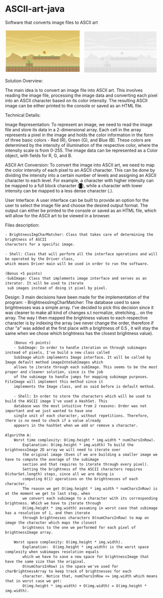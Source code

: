 # ASCII-art-java
Software that converts image files to ASCII art

<img align="center" alt="HTML"  src="https://github.com/yosefede06/ASCII-art-java/blob/main/ascii-example.png" />


Solution Overview:

The main idea is to convert an image file into ASCII art. This involves reading the image file, processing the image data and converting each pixel into an ASCII character based on its color intensity. The resulting ASCII image can be either printed to the console or saved as an HTML file.

Technical Details:

Image Representation: To represent an image, we need to read the image file and store its data in a 2-dimensional array. Each cell in the array represents a pixel in the image and holds the color information in the form of three basic colors - Red (R), Green (G), and Blue (B). These colors are determined by the intensity of illumination of the respective color, where the intensity scale is from 0-255. The image data can be represented as a Color object, with fields for R, G, and B.

ASCII Art Conversion: To convert the image into ASCII art, we need to map the color intensity of each pixel to an ASCII character. This can be done by dividing the intensity into a certain number of levels and assigning an ASCII character to each level. For example, a character with higher intensity can be mapped to a full block character (█), while a character with lower intensity can be mapped to a less dense character (.).

User Interface: A user interface can be built to provide an option for the user to select the image file and choose the desired output format. The output can either be printed to the console or saved as an HTML file, which will allow for the ASCII art to be viewed in a browser.


Files description:

    - BrightnessImgCharMatcher: Class that takes care of determining the brightness of ASCII
    characters for a specific image.

    - Shell: Class that will perform all the interface operations and will be operated by the Driver class,
    which means Driver main will be used in order to run the software.

    (Bonus +5 points)
    -SubImage: Class that implements image interface and serves as an iterator. It will be used to iterate
     sub images instead of doing it pixel by pixel.

Design:
    3 main decisions have been made for the implementation of the program:
        - BrightnessImgCharMatcher: The database used to save brightnesses was a simple array. I've decided to pick this
        decision since it was cleaner to make all kind of changes s.t normalize, stretching... on the array. The way
        I then mapped the brightness values to each respective character is by indexing the array (we never change the
        order, therefore if char "a" was added at the first place with a brightness of 0.5 , it will stay the same when
        we chose which brightness has the closest brightness value).

        (Bonus +5 points)
        - SubImage: In order to handle iteration on through subimages instead of pixels, I've build a new class called
        SubImage which implements Image interface. It will be called by Image default method imageIntoSubImages which
        allows to iterate through each subImage. This seems to be the most proper and cleaner solution, since is the job
        of the subimage to handle jumps for mapping subimage purposes. FileImage will implement this method since it
        implements the Image class, and as said before is default method.

        - Shell: In order to store the characters which will be used to build the ASCII image I've used a HashSet. This
        database was the most intuitive from 2 reasons: Order was not important and we just wanted to have one
        single unit of each character, without repetitions. Therefore, there is no need to check if a value already
        appears in the hashSet when we add or remove a character.

    Algorithm A:
        Worst time complexity: O(img.height * img.width * numCharsInRow).
            Explanation: O(img.height * img.width) To build the brightnessImage 2D array we will need to iterate over
            the original image (Even if we are building a smaller image we have to compute the average of the subimage
            section and that requires to iterate through every pixel).
            Setting the brightness of the ASCII characters requires O(charSet.length) steps, since all we are doing is
            computing 0(1) operations on the brightnesses of each character.
            The reason we get O(img.height * img.width * numCharsInRow) is at the moment we get to last step, when
            we convert each subimage to a character with its corresponding brightness. Which we have to iterate through
            O(img.height * img.width) assuming in worst case that subimage has a resolution of 1, and then iterate
            through brightnesses characters O(numCharsInRow) to map on image the character which maps the closest
            brightness to the one we performed for each pixel of brightnessImage array.

        Worst space complexity: O(img.height * img.width).
            Explanation:  O(img.height * img.width) is the worst space complexity when subimages resolution equals
            which we have to save a new space for brightnessImage that have the same size than the original.
            O(numCharsInRow) is the space we've used for charBrightnessArray to keep track of brightnesses for each
            character. Notice that, numCharsInRow <= img.width which means that in worst case we get:
            O(img.height * img.width) + O(img.width) = O(img.height * img.width).

